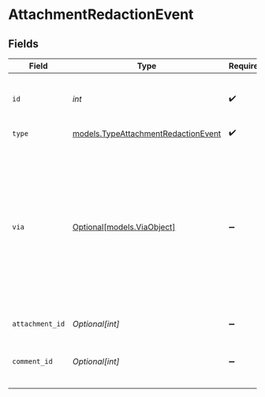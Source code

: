 # AttachmentRedactionEvent


## Fields

| Field                                                                                                                                            | Type                                                                                                                                             | Required                                                                                                                                         | Description                                                                                                                                      | Example                                                                                                                                          |
| ------------------------------------------------------------------------------------------------------------------------------------------------ | ------------------------------------------------------------------------------------------------------------------------------------------------ | ------------------------------------------------------------------------------------------------------------------------------------------------ | ------------------------------------------------------------------------------------------------------------------------------------------------ | ------------------------------------------------------------------------------------------------------------------------------------------------ |
| `id`                                                                                                                                             | *int*                                                                                                                                            | :heavy_check_mark:                                                                                                                               | Automatically assigned when the event is created                                                                                                 |                                                                                                                                                  |
| `type`                                                                                                                                           | [models.TypeAttachmentRedactionEvent](../models/typeattachmentredactionevent.md)                                                                 | :heavy_check_mark:                                                                                                                               | N/A                                                                                                                                              |                                                                                                                                                  |
| `via`                                                                                                                                            | [Optional[models.ViaObject]](../models/viaobject.md)                                                                                             | :heavy_minus_sign:                                                                                                                               | An object explaining how the ticket was created. See the [Via object reference](/documentation/ticketing/reference-guides/via-object-reference)<br/> | {<br/>"channel": "rule",<br/>"source": {<br/>"from": {<br/>"id": 22472716,<br/>"title": "Assign to first responder"<br/>},<br/>"rel": "trigger",<br/>"to": {}<br/>}<br/>} |
| `attachment_id`                                                                                                                                  | *Optional[int]*                                                                                                                                  | :heavy_minus_sign:                                                                                                                               | The redacted attachment                                                                                                                          |                                                                                                                                                  |
| `comment_id`                                                                                                                                     | *Optional[int]*                                                                                                                                  | :heavy_minus_sign:                                                                                                                               | The comment with the redacted attachment                                                                                                         |                                                                                                                                                  |